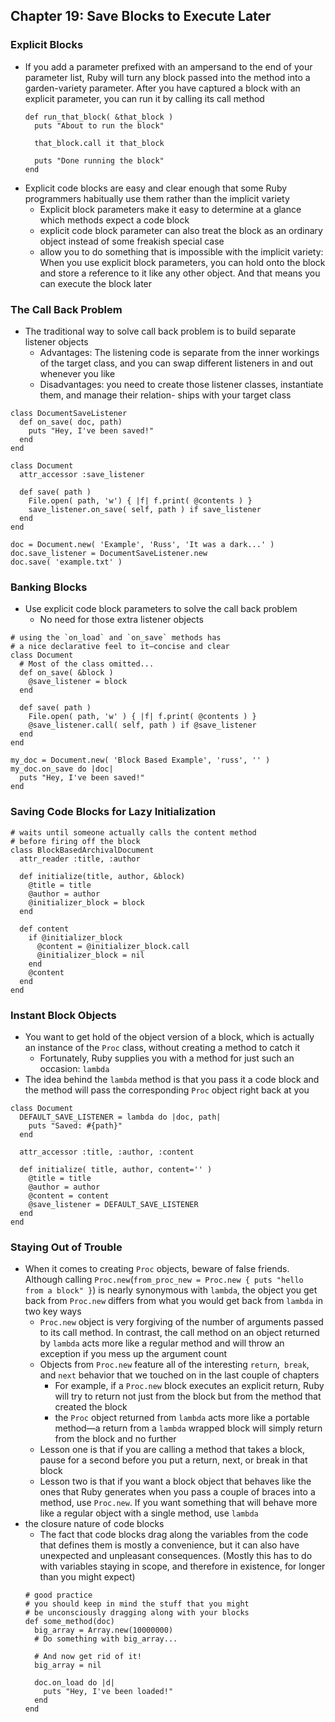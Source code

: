 ## Chapter 19: Save Blocks to Execute Later

### Explicit Blocks

- If you add a parameter prefixed with an ampersand to the end of your parameter list, Ruby will turn any block passed into the method into a garden-variety parameter. After you have captured a block with an explicit parameter, you can run it by calling its call method
	```
	def run_that_block( &that_block )
	  puts "About to run the block"
		
	  that_block.call it that_block
		
	  puts "Done running the block"
	end
	```
- Explicit code blocks are easy and clear enough that some Ruby programmers habitually use them rather than the implicit variety
	- Explicit block parameters make it easy to determine at a glance which methods expect a code block
	- explicit code block parameter can also treat the block as an ordinary object instead of some freakish special case
	- allow you to do something that is impossible with the implicit variety: When you use explicit block parameters, you can hold onto the block and store a reference to it like any other object. And that means you can execute the block later

### The Call Back Problem

- The traditional way to solve call back problem is to build separate listener objects
	- Advantages: The listening code is separate from the inner workings of the target class, and you can swap different listeners in and out whenever you like
	- Disadvantages: you need to create those listener classes, instantiate them, and manage their relation- ships with your target class

```
class DocumentSaveListener
  def on_save( doc, path)
    puts "Hey, I've been saved!"
  end
end

class Document
  attr_accessor :save_listener

  def save( path )
    File.open( path, 'w') { |f| f.print( @contents ) }
    save_listener.on_save( self, path ) if save_listener
  end 
end

doc = Document.new( 'Example', 'Russ', 'It was a dark...' )
doc.save_listener = DocumentSaveListener.new
doc.save( 'example.txt' )
```

### Banking Blocks

- Use explicit code block parameters to solve the call back problem
	- No need for those extra listener objects

```
# using the `on_load` and `on_save` methods has
# a nice declarative feel to it—concise and clear
class Document
  # Most of the class omitted...
  def on_save( &block )
    @save_listener = block
  end
	
  def save( path )
    File.open( path, 'w' ) { |f| f.print( @contents ) }
    @save_listener.call( self, path ) if @save_listener
  end
end

my_doc = Document.new( 'Block Based Example', 'russ', '' )
my_doc.on_save do |doc|
  puts "Hey, I've been saved!"
end
```

### Saving Code Blocks for Lazy Initialization

```
# waits until someone actually calls the content method 
# before firing off the block
class BlockBasedArchivalDocument
  attr_reader :title, :author

  def initialize(title, author, &block) 
    @title = title
    @author = author
    @initializer_block = block
  end
	
  def content
    if @initializer_block
      @content = @initializer_block.call
      @initializer_block = nil
    end
    @content 
  end
end			
```

### Instant Block Objects

- You want to get hold of the object version of a block, which is actually an instance of the `Proc` class, without creating a method to catch it
	- Fortunately, Ruby supplies you with a method for just such an occasion: `lambda`
- The idea behind the `lambda` method is that you pass it a code block and the method will pass the corresponding `Proc` object right back at you

```
class Document
  DEFAULT_SAVE_LISTENER = lambda do |doc, path| 
    puts "Saved: #{path}"
  end
	
  attr_accessor :title, :author, :content
	
  def initialize( title, author, content='' )
    @title = title
    @author = author
    @content = content
    @save_listener = DEFAULT_SAVE_LISTENER
  end
end
```

### Staying Out of Trouble

- When it comes to creating `Proc` objects, beware of false friends. Although calling `Proc.new`(`from_proc_new = Proc.new { puts "hello from a block" }`) is nearly synonymous with `lambda`, the object you get back from `Proc.new` differs from what you would get back from `lambda` in two key ways
	- `Proc.new` object is very forgiving of the number of arguments passed to its call method. In contrast, the call method on an object returned by `lambda` acts more like a regular method and will throw an exception if you mess up the argument count
	- Objects from `Proc.new` feature all of the interesting `return`,` break`, and `next` behavior that we touched on in the last couple of chapters
		- For example, if a `Proc.new` block executes an explicit return, Ruby will try to return not just from the block but from the method that created the block
		- the `Proc` object returned from `lambda` acts more like a portable method—a return from a `lambda` wrapped block will simply return from the block and no further
	- Lesson one is that if you are calling a method that takes a block, pause for a second before you put a return, next, or break in that block
	- Lesson two is that if you want a block object that behaves like the ones that Ruby generates when you pass a couple of braces into a method, use `Proc.new`. If you want something that will behave more like a regular object with a single method, use `lambda`
- the closure nature of code blocks
	- The fact that code blocks drag along the variables from the code that defines them is mostly a convenience, but it can also have unexpected and unpleasant consequences. (Mostly this has to do with variables staying in scope, and therefore in existence, for longer than you might expect)
	```
	# good practice
	# you should keep in mind the stuff that you might 
	# be unconsciously dragging along with your blocks
	def some_method(doc)
	  big_array = Array.new(10000000)
	  # Do something with big_array... 
		
	  # And now get rid of it! 
	  big_array = nil
		
	  doc.on_load do |d|
	    puts "Hey, I've been loaded!"
	  end 
	end
	```

